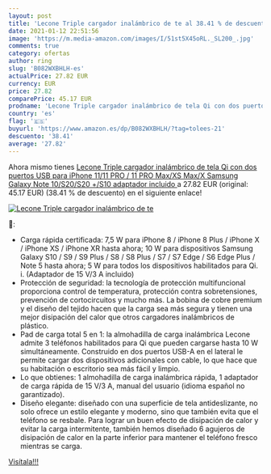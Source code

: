 ```yaml
---
layout: post
title: 'Lecone Triple cargador inalámbrico de te al 38.41 % de descuento'
date: 2021-01-12 22:51:56
image: 'https://m.media-amazon.com/images/I/51st5X45oRL._SL200_.jpg'
comments: true
category: ofertas
author: ring
slug: 'B082WXBHLH-es'
actualPrice: 27.82 EUR
currency: EUR
price: 27.82
comparePrice: 45.17 EUR
prodname: 'Lecone Triple cargador inalámbrico de tela Qi con dos puertos USB para iPhone 11/11 PRO / 11 PRO Max/XS Max/X  Samsung Galaxy Note 10/S20/S20 +/S10  adaptador incluido '
country: 'es'
flag: '🇪🇸'
buyurl: 'https://www.amazon.es/dp/B082WXBHLH/?tag=tolees-21'
descuento: '38.41'
average: '27.82'
---
```


Ahora mismo tienes [Lecone Triple cargador inalámbrico de tela Qi con dos puertos USB para iPhone 11/11 PRO / 11 PRO Max/XS Max/X  Samsung Galaxy Note 10/S20/S20 +/S10  adaptador incluido ](https://www.amazon.es/dp/B082WXBHLH/?tag=tolees-21) a 27.82 EUR (original: 45.17 EUR) (38.41 %  de descuento) en el siguiente enlace!

[![Lecone Triple cargador inalámbrico de te](https://m.media-amazon.com/images/I/51st5X45oRL._SL200_.jpg)](https://www.amazon.es/dp/B082WXBHLH/?tag=tolees-21)

🔎:

- Carga rápida certificada: 7,5 W para iPhone 8 / iPhone 8 Plus / iPhone X / iPhone XS / iPhone XR hasta ahora; 10 W para dispositivos Samsung Galaxy S10 / S9 / S9 Plus / S8 / S8 Plus / S7 / S7 Edge / S6 Edge Plus / Note 5 hasta ahora; 5 W para todos los dispositivos habilitados para Qi. i. (Adaptador de 15 V/3 A incluido)
- Protección de seguridad: la tecnología de protección multifuncional proporciona control de temperatura, protección contra sobretensiones, prevención de cortocircuitos y mucho más. La bobina de cobre premium y el diseño del tejido hacen que la carga sea más segura y tienen una mejor disipación del calor que otros cargadores inalámbricos de plástico.
- Pad de carga total 5 en 1: la almohadilla de carga inalámbrica Lecone admite 3 teléfonos habilitados para Qi que pueden cargarse hasta 10 W simultáneamente. Construido en dos puertos USB-A en el lateral le permite cargar dos dispositivos adicionales con cable, lo que hace que su habitación o escritorio sea más fácil y limpio.
- Lo que obtienes: 1 almohadilla de carga inalámbrica rápida, 1 adaptador de carga rápida de 15 V/3 A, manual del usuario (idioma español no garantizado).
- Diseño elegante: diseñado con una superficie de tela antideslizante, no solo ofrece un estilo elegante y moderno, sino que también evita que el teléfono se resbale. Para lograr un buen efecto de disipación de calor y evitar la carga intermitente, también hemos diseñado 6 agujeros de disipación de calor en la parte inferior para mantener el teléfono fresco mientras se carga.

[Visítala!!!](https://www.amazon.es/dp/B082WXBHLH/?tag=tolees-21)
